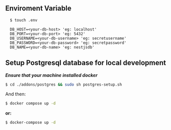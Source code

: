## Enviroment Variable

```sh
  $ touch .env

```

```
  DB_HOST=<your-db-host> 'eg: localhost'
  DB_PORT=<your-db-port> 'eg: 5432'
  DB_USERNAME=<your-db-username> 'eg: secretusername'
  DB_PASSWORD=<your-db-password> 'eg: secretpassword'
  DB_NAME=<your-db-name> 'eg: nestjsdb'

```

## Setup Postgresql database for local development

**_Ensure that your machine installed docker_**

```sh
$ cd ./addons/postgres && sudo sh postgres-setup.sh

```

And then:

```sh
$ docker compose up -d

```

**or:**

```sh
$ docker-compose up -d

```
